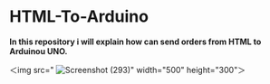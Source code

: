 # HTML-To-Arduino
**In this repository i will explain how can send orders from HTML to Arduinou UNO.**


＜img src="
![Screenshot (293)](https://user-images.githubusercontent.com/108824980/183158228-96ef4dbe-21a5-4a41-8a1f-046052f58c78.png)" width="500" height="300"＞


